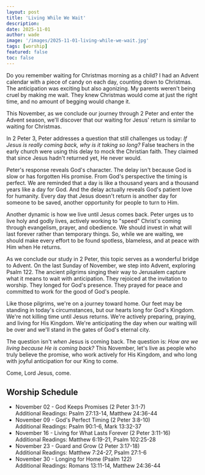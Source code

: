 ```yaml
---
layout: post
title: 'Living While We Wait'
description:
date: 2025-11-01
author: wade
image: '/images/2025-11-01-living-while-we-wait.jpg'
tags: [worship]
featured: false
toc: false
---
```


Do you remember waiting for Christmas morning as a child? I had an Advent calendar with a piece of candy on each day, counting down to Christmas. The anticipation was exciting but also agonizing. My parents weren't being cruel by making me wait. They knew Christmas would come at just the right time, and no amount of begging would change it.

This November, as we conclude our journey through 2 Peter and enter the Advent season, we'll discover that our waiting for Jesus' return is similar to waiting for Christmas.

In 2 Peter 3, Peter addresses a question that still challenges us today:  _If Jesus is really coming back, why is it taking so long?_  False teachers in the early church were using this delay to mock the Christian faith. They claimed that since Jesus hadn't returned yet, He never would.

Peter's response reveals God's character. The delay isn't because God is slow or has forgotten His promise. From God's perspective the timing is perfect. We are reminded that a day is like a thousand years and a thousand years like a day for God. And the delay actually reveals God's patient love for humanity. Every day that Jesus doesn't return is another day for someone to be saved, another opportunity for people to turn to Him.

Another dynamic is how we live until Jesus comes back. Peter urges us to live holy and godly lives, actively working to "speed" Christ's coming through evangelism, prayer, and obedience. We should invest in what will last forever rather than temporary things. So, while we are waiting, we should make every effort to be found spotless, blameless, and at peace with Him when He returns.

As we conclude our study in 2 Peter, this topic serves as a wonderful bridge to Advent. On the last Sunday of November, we step into Advent, exploring Psalm 122. The ancient pilgrims singing their way to Jerusalem capture what it means to wait with anticipation. They rejoiced at the invitation to worship. They longed for God's presence. They prayed for peace and committed to work for the good of God's people.

Like those pilgrims, we're on a journey toward home. Our feet may be standing in today's circumstances, but our hearts long for God's Kingdom. We're not killing time until Jesus returns. We're actively preparing, praying, and living for His Kingdom. We're anticipating the day when our waiting will be over and we'll stand in the gates of God's eternal city.

The question isn't  _when_  Jesus is coming back. The question is:  _How are we living because He is coming back?_  This November, let's live as people who truly believe the promise, who work actively for His Kingdom, and who long with joyful anticipation for our King to come.

Come, Lord Jesus, come.

## Worship Schedule

-   November 02 - God Keeps Promises (2 Peter 3:1-7)  
    Additional Readings: Psalm 27:13-14, Matthew 24:36-44
-   November 09 - God's Perfect Timing (2 Peter 3:8-10)  
    Additional Readings: Psalm 90:1-6, Mark 13:32-37
-   November 16 - Living for What Lasts Forever (2 Peter 3:11-16)  
    Additional Readings: Matthew 6:19-21, Psalm 102:25-28
-   November 23 - Guard and Grow (2 Peter 3:17-18)  
    Additional Readings: Matthew 7:24-27, Psalm 27:1-6
-   November 30 - Longing for Home (Psalm 122)  
    Additional Readings: Romans 13:11-14, Matthew 24:36-44
